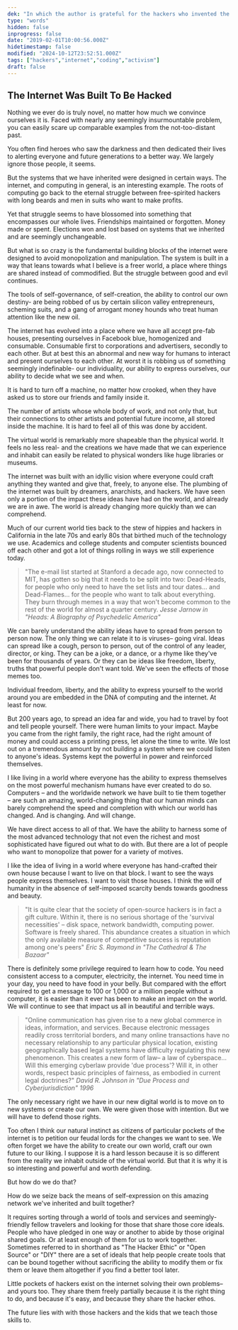 ```yaml
---
dek: "In which the author is grateful for the hackers who invented the internet"
type: "words"
hidden: false
inprogress: false
date: "2019-02-01T10:00:56.000Z"
hidetimestamp: false
modified: "2024-10-12T23:52:51.000Z"
tags: ["hackers","internet","coding","activism"]
draft: false
---
```

## The Internet Was Built To Be Hacked

Nothing we ever do is truly novel, no matter how much we convince ourselves it is. Faced with nearly any seemingly insurmountable problem, you can easily scare up comparable examples from the not-too-distant past.

You often find heroes who saw the darkness and then dedicated their lives to alerting everyone and future generations to a better way. We largely ignore those people, it seems.

But the systems that we have inherited were designed in certain ways. The internet, and computing in general, is an interesting example. The roots of computing go back to the eternal struggle between free-spirited hackers with long beards and men in suits who want to make profits.

Yet that struggle seems to have blossomed into something that encompasses our whole lives. Friendships maintained or forgotten. Money made or spent. Elections won and lost based on systems that we inherited and are seemingly unchangeable.

But what is so crazy is the fundamental building blocks of the internet were designed to avoid monopolization and manipulation. The system is built in a way that leans towards what I believe is a freer world, a place where things are shared instead of commodified. But the struggle between good and evil continues.

The tools of self-governance, of self-creation, the ability to control our own destiny- are being robbed of us by certain silicon valley entrepreneurs, scheming suits, and a gang of arrogant money hounds who treat human attention like the new oil.

The internet has evolved into a place where we have all accept pre-fab houses, presenting ourselves in Facebook blue, homogenized and consumable. Consumable first to corporations and advertisers, secondly to each other. But at best this an abnormal and new way for humans to interact and present ourselves to each other. At worst it is robbing us of something seemingly indefinable- our individuality, our ability to express ourselves, our ability to decide what we see and when.

It is hard to turn off a machine, no matter how crooked, when they have asked us to store our friends and family inside it.

The number of artists whose whole body of work, and not only that, but their connections to other artists and potential future income, all stored inside the machine. It is hard to feel all of this was done by accident.

The virtual world is remarkably more shapeable than the physical world. It feels no less real- and the creations we have made that we can experience and inhabit can easily be related to physical wonders like huge libraries or museums.

The internet was built with an idyllic vision where everyone could craft anything they wanted and give that, freely, to anyone else. The plumbing of the internet was built by dreamers, anarchists, and hackers. We have seen only a portion of the impact these ideas have had on the world, and already we are in awe. The world is already changing more quickly than we can comprehend.

Much of our current world ties back to the stew of hippies and hackers in California in the late 70s and early 80s that birthed much of the technology we use. Academics and college students and computer scientists bounced off each other and got a lot of things rolling in ways we still experience today.

>"The e-mail list started at Stanford a decade ago, now connected to MIT, has gotten so big that it needs to be split into two: Dead-Heads, for people who only need to have the set lists and tour dates… and Dead-Flames… for the people who want to talk about everything. They burn through memes in a way that won't become common to the rest of the world for almost a quarter century.
><cite>Jesse Jarnow in "Heads: A Biography of Psychedelic America"</cite>

We can barely understand the ability ideas have to spread from person to person now. The only thing we can relate it to is viruses– going viral. Ideas can spread like a cough, person to person, out of the control of any leader, director, or king. They can be a joke, or a dance, or a rhyme like they've been for thousands of years. Or they can be ideas like freedom, liberty, truths that powerful people don't want told. We've seen the effects of those memes too.

Individual freedom, liberty, and the ability to express yourself to the world around you are embedded in the DNA of computing and the internet. At least for now.

But 200 years ago, to spread an idea far and wide, you had to travel by foot and tell people yourself. There were human limits to your impact. Maybe you came from the right family, the right race, had the right amount of money and could access a printing press, let alone the time to write. We lost out on a tremendous amount by not building a system where we could listen to anyone's ideas. Systems kept the powerful in power and reinforced themselves.

I like living in a world where everyone has the ability to express themselves on the most powerful mechanism humans have ever created to do so. Computers – and the worldwide network we have built to tie them together – are such an amazing, world-changing thing that our human minds can barely comprehend the speed and completion with which our world has changed. And is changing. And will change.

We have direct access to all of that. We have the ability to harness some of the most advanced technology that not even the richest and most sophisticated have figured out what to do with. But there are a lot of people who want to monopolize that power for a variety of motives.

I like the idea of living in a world where everyone has hand-crafted their own house because I want to live on that block. I want to see the ways people express themselves. I want to visit those houses. I think the will of humanity in the absence of self-imposed scarcity bends towards goodness and beauty.

>"It is quite clear that the society of open-source hackers is in fact a gift culture. Within it, there is no serious shortage of the 'survival necessities' – disk space, network bandwidth, computing power. Software is freely shared. This abundance creates a situation in which the only available measure of competitive success is reputation among one's peers"
><cite>Eric S. Raymond in "The Cathedral & The Bazaar"</cite>

There is definitely some privilege required to learn how to code. You need consistent access to a computer, electricity, the internet. You need time in your day, you need to have food in your belly. But compared with the effort required to get a message to 100 or 1,000 or a million people without a computer, it is easier than it ever has been to make an impact on the world. We will continue to see that impact us all in beautiful and terrible ways.

>"Online communication has given rise to a new global commerce in ideas, information, and services. Because electronic messages readily cross territorial borders, and many online transactions have no necessary relationship to any particular physical location, existing geographically based legal systems have difficulty regulating this new phenomenon. This creates a new form of law– a law of cyberspace… Will this emerging cyberlaw provide 'due process'? Will it, in other words, respect basic principles of fairness, as embodied in current legal doctrines?"
><cite>David R. Johnson in "Due Process and Cyberjurisdiction" 1996</cite>

The only necessary right we have in our new digital world is to move on to new systems or create our own. We were given those with intention. But we will have to defend those rights.

Too often I think our natural instinct as citizens of particular pockets of the internet is to petition our feudal lords for the changes we want to see. We often forget we have the ability to create our own world, craft our own future to our liking. I suppose it is a hard lesson because it is so different from the reality we inhabit outside of the virtual world. But that it is why it is so interesting and powerful and worth defending.

But how do we do that?

How do we seize back the means of self-expression on this amazing network we've inherited and built together?

It requires sorting through a world of tools and services and seemingly-friendly fellow travelers and looking for those that share those core ideals. People who have pledged in one way or another to abide by those original shared goals. Or at least enough of them for us to work together. Sometimes referred to in shorthand as "The Hacker Ethic" or "Open Source" or "DIY" there are a set of ideals that help people create tools that can be bound together without sacrificing the ability to modify them or fix them or leave them altogether if you find a better tool later.

Little pockets of hackers exist on the internet solving their own problems– and yours too. They share them freely partially because it is the right thing to do, and because it's easy, and because they share the hacker ethos.

The future lies with with those hackers and the kids that we teach those skills to.
